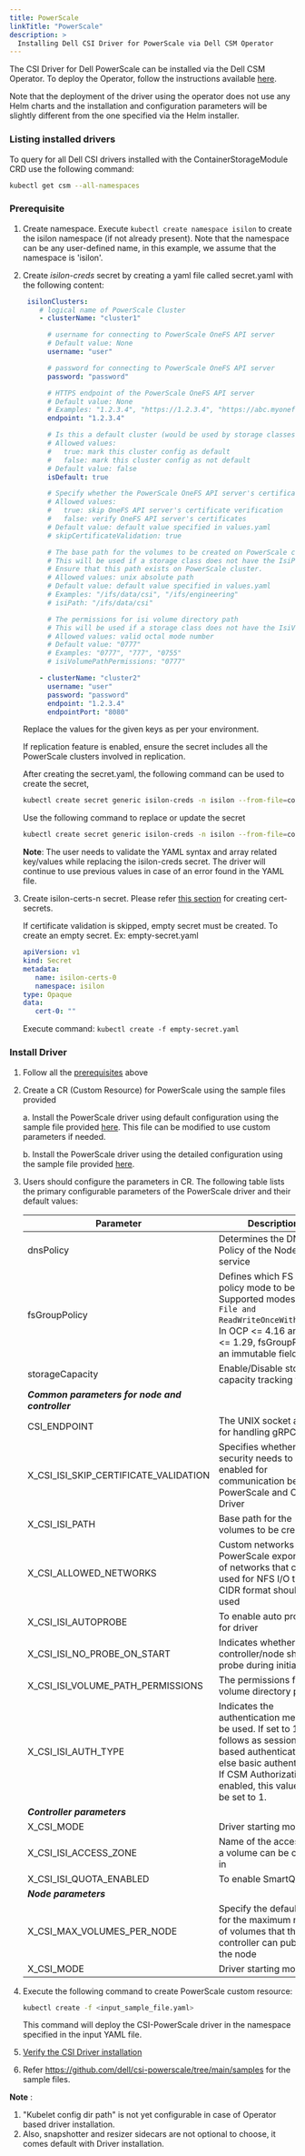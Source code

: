 ```yaml
---
title: PowerScale
linkTitle: "PowerScale"
description: >
  Installing Dell CSI Driver for PowerScale via Dell CSM Operator
---
```


The CSI Driver for Dell PowerScale can be installed via the Dell CSM Operator.
To deploy the Operator, follow the instructions available [here](../../#installation).

Note that the deployment of the driver using the operator does not use any Helm charts and the installation and configuration parameters will be slightly different from the one specified via the Helm installer.

### Listing installed drivers

To query for all Dell CSI drivers installed with the ContainerStorageModule CRD use the following command:

```bash
kubectl get csm --all-namespaces
```

### Prerequisite

1. Create namespace.
   Execute `kubectl create namespace isilon` to create the isilon namespace (if not already present). Note that the namespace can be any user-defined name, in this example, we assume that the namespace is 'isilon'.

2. Create *isilon-creds* secret by creating a yaml file called secret.yaml with the following content:

     ```yaml
      isilonClusters:
         # logical name of PowerScale Cluster
         - clusterName: "cluster1"

           # username for connecting to PowerScale OneFS API server
           # Default value: None
           username: "user"

           # password for connecting to PowerScale OneFS API server
           password: "password"

           # HTTPS endpoint of the PowerScale OneFS API server
           # Default value: None
           # Examples: "1.2.3.4", "https://1.2.3.4", "https://abc.myonefs.com"
           endpoint: "1.2.3.4"

           # Is this a default cluster (would be used by storage classes without ClusterName parameter)
           # Allowed values:
           #   true: mark this cluster config as default
           #   false: mark this cluster config as not default
           # Default value: false
           isDefault: true

           # Specify whether the PowerScale OneFS API server's certificate chain and host name should be verified.
           # Allowed values:
           #   true: skip OneFS API server's certificate verification
           #   false: verify OneFS API server's certificates
           # Default value: default value specified in values.yaml
           # skipCertificateValidation: true

           # The base path for the volumes to be created on PowerScale cluster
           # This will be used if a storage class does not have the IsiPath parameter specified.
           # Ensure that this path exists on PowerScale cluster.
           # Allowed values: unix absolute path
           # Default value: default value specified in values.yaml
           # Examples: "/ifs/data/csi", "/ifs/engineering"
           # isiPath: "/ifs/data/csi"

           # The permissions for isi volume directory path
           # This will be used if a storage class does not have the IsiVolumePathPermissions parameter specified.
           # Allowed values: valid octal mode number
           # Default value: "0777"
           # Examples: "0777", "777", "0755"
           # isiVolumePathPermissions: "0777"

         - clusterName: "cluster2"
           username: "user"
           password: "password"
           endpoint: "1.2.3.4"
           endpointPort: "8080"
      ```

   Replace the values for the given keys as per your environment.

   If replication feature is enabled, ensure the secret includes all the PowerScale clusters involved in replication.

   After creating the secret.yaml, the following command can be used to create the secret,

   ```bash
   kubectl create secret generic isilon-creds -n isilon --from-file=config=secret.yaml
   ```

   Use the following command to replace or update the secret

   ```bash
   kubectl create secret generic isilon-creds -n isilon --from-file=config=secret.yaml -o yaml --dry-run | kubectl replace -f -
   ```

   **Note**: The user needs to validate the YAML syntax and array related key/values while replacing the isilon-creds secret.
   The driver will continue to use previous values in case of an error found in the YAML file.

3. Create isilon-certs-n secret.
      Please refer [this section](../../../../deployment/helm/drivers/installation/isilon/#certificate-validation-for-onefs-rest-api-calls) for creating cert-secrets.

      If certificate validation is skipped, empty secret must be created. To create an empty secret. Ex: empty-secret.yaml

      ```yaml
      apiVersion: v1
      kind: Secret
      metadata:
         name: isilon-certs-0
         namespace: isilon
      type: Opaque
      data:
         cert-0: ""
      ```

      Execute command: ```kubectl create -f empty-secret.yaml```

### Install Driver

1. Follow all the [prerequisites](#prerequisite) above

2. Create a CR (Custom Resource) for PowerScale using the sample files provided

    a. Install the PowerScale driver using default configuration using
    the sample file provided
   [here](https://github.com/dell/csm-operator/tree/main/samples/minimal-samples). This file can be modified to use custom parameters if needed.

    b. Install the PowerScale driver using the detailed configuration using the sample file provided
    [here](https://github.com/dell/csm-operator/tree/main/samples).

3. Users should configure the parameters in CR. The following table lists the primary configurable parameters of the PowerScale driver and their default values:

   | Parameter | Description | Required | Default |
   | --------- | ----------- | -------- |-------- |
   | dnsPolicy | Determines the DNS Policy of the Node service | Yes | ClusterFirstWithHostNet |
   | fsGroupPolicy | Defines which FS Group policy mode to be used, Supported modes `None, File and ReadWriteOnceWithFSType`. In OCP <= 4.16 and K8s <= 1.29, fsGroupPolicy is an immutable field. | No | "ReadWriteOnceWithFSType" |
   | storageCapacity | Enable/Disable storage capacity tracking feature | No | false |
   | ***Common parameters for node and controller*** |
   | CSI_ENDPOINT | The UNIX socket address for handling gRPC calls | No | /var/run/csi/csi.sock |
   | X_CSI_ISI_SKIP_CERTIFICATE_VALIDATION | Specifies whether SSL security needs to be enabled for communication between PowerScale and CSI Driver | No | true |
   | X_CSI_ISI_PATH | Base path for the volumes to be created | Yes | |
   | X_CSI_ALLOWED_NETWORKS | Custom networks for PowerScale export. List of networks that can be used for NFS I/O traffic, CIDR format should be used | No | empty |
   | X_CSI_ISI_AUTOPROBE | To enable auto probing for driver | No | true |
   | X_CSI_ISI_NO_PROBE_ON_START | Indicates whether the controller/node should probe during initialization | Yes | |
   | X_CSI_ISI_VOLUME_PATH_PERMISSIONS | The permissions for isi volume directory path | Yes | 0777 |
   | X_CSI_ISI_AUTH_TYPE | Indicates the authentication method to be used. If set to 1 then it follows as session-based authentication else basic authentication. If CSM Authorization is enabled, this value must be set to 1. | No | 0 |
   | ***Controller parameters*** |
   | X_CSI_MODE   | Driver starting mode  | No | controller |
   | X_CSI_ISI_ACCESS_ZONE | Name of the access zone a volume can be created in | No | System |
   | X_CSI_ISI_QUOTA_ENABLED | To enable SmartQuotas | Yes | |
   | ***Node parameters*** |
   | X_CSI_MAX_VOLUMES_PER_NODE | Specify the default value for the maximum number of volumes that the controller can publish to the node | Yes | 0 |
   | X_CSI_MODE   | Driver starting mode  | No | node |

5. Execute the following command to create PowerScale custom resource:

    ```bash
    kubectl create -f <input_sample_file.yaml>
    ```

    This command will deploy the CSI-PowerScale driver in the namespace specified in the input YAML file.

6. [Verify the CSI Driver installation](../#verifying-the-driver-installation)

7. Refer https://github.com/dell/csi-powerscale/tree/main/samples for the sample files.

**Note** :

   1. "Kubelet config dir path" is not yet configurable in case of Operator based driver installation.
   2. Also, snapshotter and resizer sidecars are not optional to choose, it comes default with Driver installation.
